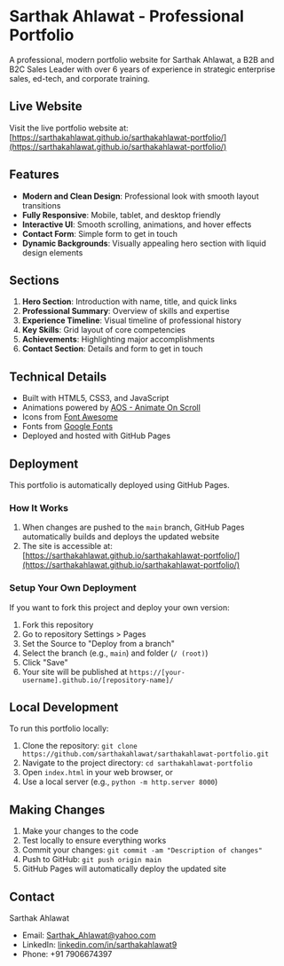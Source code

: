 # Sarthak Ahlawat - Professional Portfolio

A professional, modern portfolio website for Sarthak Ahlawat, a B2B and B2C Sales Leader with over 6 years of experience in strategic enterprise sales, ed-tech, and corporate training.

## Live Website

Visit the live portfolio website at: [https://sarthakahlawat.github.io/sarthakahlawat-portfolio/](https://sarthakahlawat.github.io/sarthakahlawat-portfolio/)

## Features

- **Modern and Clean Design**: Professional look with smooth layout transitions
- **Fully Responsive**: Mobile, tablet, and desktop friendly
- **Interactive UI**: Smooth scrolling, animations, and hover effects
- **Contact Form**: Simple form to get in touch
- **Dynamic Backgrounds**: Visually appealing hero section with liquid design elements

## Sections

1. **Hero Section**: Introduction with name, title, and quick links
2. **Professional Summary**: Overview of skills and expertise
3. **Experience Timeline**: Visual timeline of professional history
4. **Key Skills**: Grid layout of core competencies
5. **Achievements**: Highlighting major accomplishments
6. **Contact Section**: Details and form to get in touch

## Technical Details

- Built with HTML5, CSS3, and JavaScript
- Animations powered by [AOS - Animate On Scroll](https://michalsnik.github.io/aos/)
- Icons from [Font Awesome](https://fontawesome.com/)
- Fonts from [Google Fonts](https://fonts.google.com/)
- Deployed and hosted with GitHub Pages

## Deployment

This portfolio is automatically deployed using GitHub Pages.

### How It Works

1. When changes are pushed to the `main` branch, GitHub Pages automatically builds and deploys the updated website
2. The site is accessible at: [https://sarthakahlawat.github.io/sarthakahlawat-portfolio/](https://sarthakahlawat.github.io/sarthakahlawat-portfolio/)

### Setup Your Own Deployment

If you want to fork this project and deploy your own version:

1. Fork this repository
2. Go to repository Settings > Pages
3. Set the Source to "Deploy from a branch"
4. Select the branch (e.g., `main`) and folder (`/ (root)`)
5. Click "Save"
6. Your site will be published at `https://[your-username].github.io/[repository-name]/`

## Local Development

To run this portfolio locally:

1. Clone the repository: `git clone https://github.com/sarthakahlawat/sarthakahlawat-portfolio.git`
2. Navigate to the project directory: `cd sarthakahlawat-portfolio`
3. Open `index.html` in your web browser, or
4. Use a local server (e.g., `python -m http.server 8000`)

## Making Changes

1. Make your changes to the code
2. Test locally to ensure everything works
3. Commit your changes: `git commit -am "Description of changes"`
4. Push to GitHub: `git push origin main`
5. GitHub Pages will automatically deploy the updated site

## Contact

Sarthak Ahlawat
- Email: Sarthak_Ahlawat@yahoo.com
- LinkedIn: [linkedin.com/in/sarthakahlawat9](https://linkedin.com/in/sarthakahlawat9)
- Phone: +91 7906674397 